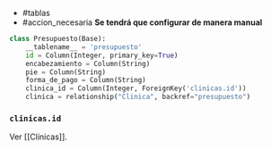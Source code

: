 - #tablas
- #accion_necesaria
**Se tendrá que configurar de manera manual**

```python
class Presupuesto(Base):
    __tablename__ = 'presupuesto'
    id = Column(Integer, primary_key=True)
    encabezamiento = Column(String)
    pie = Column(String)
    forma_de_pago = Column(String)
    clinica_id = Column(Integer, ForeignKey('clinicas.id'))
    clinica = relationship("Clinica", backref="presupuesto")
```

### `clinicas.id`
Ver [[Clínicas]].
